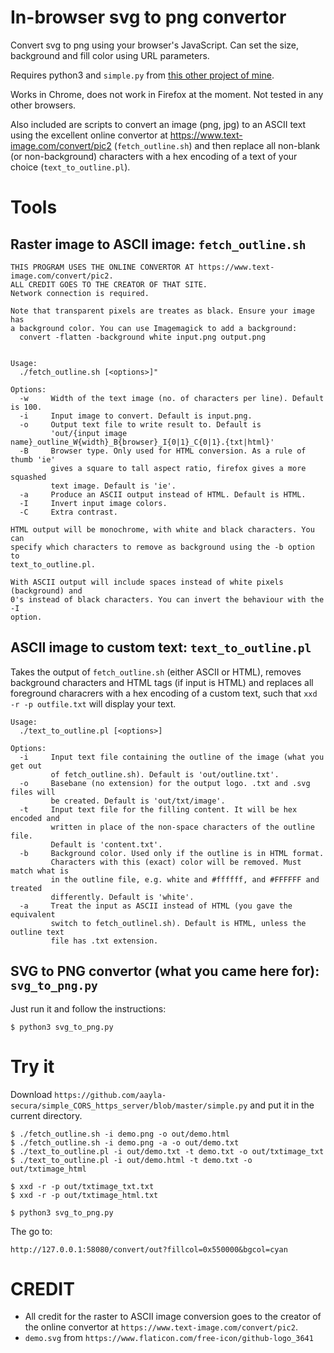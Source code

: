 # In-browser svg to png convertor

Convert svg to png using your browser's JavaScript. Can set the size,
background and fill color using URL parameters.

Requires python3 and `simple.py` from [this other project of
mine](https://github.com/aayla-secura/simple_CORS_https_server).

Works in Chrome, does not work in Firefox at the moment. Not tested in any
other browsers.

Also included are scripts to convert an image (png, jpg) to an ASCII text using
the excellent online convertor at https://www.text-image.com/convert/pic2
(`fetch_outline.sh`) and then replace all non-blank (or non-background)
characters with a hex encoding of a text of your choice (`text_to_outline.pl`).

# Tools

## Raster image to ASCII image: `fetch_outline.sh`

```
THIS PROGRAM USES THE ONLINE CONVERTOR AT https://www.text-image.com/convert/pic2.
ALL CREDIT GOES TO THE CREATOR OF THAT SITE.
Network connection is required.

Note that transparent pixels are treates as black. Ensure your image has
a background color. You can use Imagemagick to add a background:
  convert -flatten -background white input.png output.png


Usage:
  ./fetch_outline.sh [<options>]"

Options:
  -w     Width of the text image (no. of characters per line). Default is 100.
  -i     Input image to convert. Default is input.png.
  -o     Output text file to write result to. Default is
         'out/{input image name}_outline_W{width}_B{browser}_I{0|1}_C{0|1}.{txt|html}'
  -B     Browser type. Only used for HTML conversion. As a rule of thumb 'ie'
         gives a square to tall aspect ratio, firefox gives a more squashed
         text image. Default is 'ie'.
  -a     Produce an ASCII output instead of HTML. Default is HTML.
  -I     Invert input image colors.
  -C     Extra contrast.

HTML output will be monochrome, with white and black characters. You can
specify which characters to remove as background using the -b option to
text_to_outline.pl.

With ASCII output will include spaces instead of white pixels (background) and
0's instead of black characters. You can invert the behaviour with the -I
option.
```

## ASCII image to custom text: `text_to_outline.pl`

Takes the output of `fetch_outline.sh` (either ASCII or HTML), removes
background characters and HTML tags (if input is HTML) and replaces all
foreground characrers with a hex encoding of a custom text, such that `xxd -r
-p outfile.txt` will display your text.

```
Usage:
  ./text_to_outline.pl [<options>]

Options:
  -i     Input text file containing the outline of the image (what you get out
         of fetch_outline.sh). Default is 'out/outline.txt'.
  -o     Basebane (no extension) for the output logo. .txt and .svg files will
         be created. Default is 'out/txt/image'.
  -t     Input text file for the filling content. It will be hex encoded and
         written in place of the non-space characters of the outline file.
         Default is 'content.txt'.
  -b     Background color. Used only if the outline is in HTML format.
         Characters with this (exact) color will be removed. Must match what is
         in the outline file, e.g. white and #ffffff, and #FFFFFF and treated
         differently. Default is 'white'.
  -a     Treat the input as ASCII instead of HTML (you gave the equivalent
         switch to fetch_outlinel.sh). Default is HTML, unless the outline text
         file has .txt extension.
```

## SVG to PNG convertor (what you came here for): `svg_to_png.py`

Just run it and follow the instructions:

```
$ python3 svg_to_png.py
```

# Try it

Download `https://github.com/aayla-secura/simple_CORS_https_server/blob/master/simple.py` and put it in the current directory.

```
$ ./fetch_outline.sh -i demo.png -o out/demo.html
$ ./fetch_outline.sh -i demo.png -a -o out/demo.txt
$ ./text_to_outline.pl -i out/demo.txt -t demo.txt -o out/txtimage_txt
$ ./text_to_outline.pl -i out/demo.html -t demo.txt -o out/txtimage_html
```

```
$ xxd -r -p out/txtimage_txt.txt
$ xxd -r -p out/txtimage_html.txt
```

```
$ python3 svg_to_png.py
```

The go to:

```
http://127.0.0.1:58080/convert/out?fillcol=0x550000&bgcol=cyan
```

# CREDIT

* All credit for the raster to ASCII image conversion goes to the creator of
  the online convertor at `https://www.text-image.com/convert/pic2`.
* `demo.svg` from `https://www.flaticon.com/free-icon/github-logo_3641`
